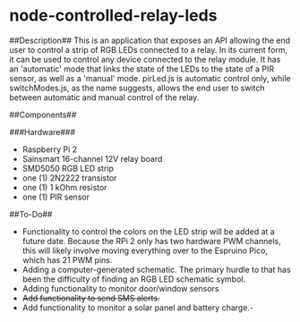 # node-controlled-relay-leds

##Description##
This is an application that exposes an API allowing the end user to control a strip of RGB LEDs connected to a relay. In its current form, it can be used to control any device connected to the relay module. It has an 'automatic' mode that links the state of the LEDs to the state of a PIR sensor, as well as a 'manual' mode. pirLed.js is automatic control only, while switchModes.js, as the name suggests, allows the end user to switch between automatic and manual control of the relay.

##Components##

###Hardware###
* Raspberry Pi 2
* Sainsmart 16-channel 12V relay board
* SMD5050 RGB LED strip
* one (1) 2N2222 transistor
* one (1) 1 kOhm resistor
* one (1) PIR sensor

##To-Do##
* Functionality to control the colors on the LED strip will be added at a future date. Because the RPi 2 only has two hardware PWM channels, this will likely involve moving everything over to the Espruino Pico, which has 21 PWM pins.
* Adding a computer-generated schematic. The primary hurdle to that has been the difficulty of finding an RGB LED schematic symbol.
* Adding functionality to monitor door/window sensors
* ~~Add functionality to send SMS alerts.~~
* Add functionality to monitor a solar panel and battery charge.-

